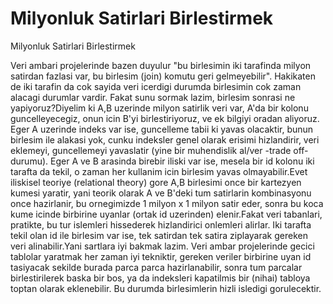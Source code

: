 # Milyonluk Satirlari Birlestirmek


Milyonluk Satirlari Birlestirmek



Veri ambari projelerinde bazen duyulur "bu birlesimin iki tarafinda milyon satirdan fazlasi var, bu birlesim (join) komutu geri gelmeyebilir". Hakikaten de iki tarafin da cok sayida veri icerdigi durumda birlesimin cok zaman alacagi durumlar vardir. Fakat sunu sormak lazim, birlesim sonrasi ne yapiyoruz?Diyelim ki A,B uzerinde milyon satirlik veri var, A'da bir kolonu guncelleyecegiz, onun icin B'yi  birlestiriyoruz, ve ek bilgiyi oradan aliyoruz. Eger A uzerinde indeks var ise, guncelleme tabii ki yavas olacaktir, bunun birlesim ile alakasi yok, cunku indeksler genel olarak erisimi hizlandirir, veri eklemeyi, guncellemeyi yavaslatir (yine bir muhendislik al/ver -trade off- durumu). Eger A ve B arasinda birebir iliski var ise, mesela bir id kolonu iki tarafta da tekil, o zaman her kullanim icin birlesim yavas olmayabilir.Evet iliskisel teoriye (relational theory) gore A,B birlesimi once bir kartezyen kumesi yaratir, yani teorik olarak A ve B'deki tum satirlarin kombinasyonu once hazirlanir, bu ornegimizde 1 milyon x 1 milyon satir eder, sonra bu koca kume icinde birbirine uyanlar (ortak id uzerinden) elenir.Fakat veri tabanlari, pratikte, bu tur islemleri hissederek hizlandirici onlemleri alirlar. Iki tarafta tekil olan id ile birlesim var ise, tek satirdan tek satira ziplayarak gereken veri alinabilir.Yani sartlara iyi bakmak lazim. Veri ambar projelerinde gecici tablolar yaratmak her zaman iyi tekniktir, gereken veriler birbirine uyan id tasiyacak sekilde burada parca parca hazirlanabilir, sonra tum parcalar birlestirilerek baska bir bos, ya da indeksleri kapatilmis bir (nihai)  tabloya toptan olarak eklenebilir. Bu durumda birlesimlerin hizli isledigi gorulecektir.




